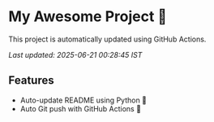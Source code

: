 # My Awesome Project 🚀

This project is automatically updated using GitHub Actions.

_Last updated: 2025-06-21 00:28:45 IST_

## Features
- Auto-update README using Python 🐍
- Auto Git push with GitHub Actions 🤖
